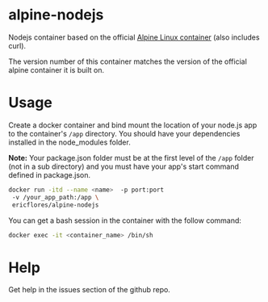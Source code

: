 # alpine-nodejs
Nodejs container based on the official [Alpine Linux container](https://hub.docker.com/_/alpine/) (also includes curl).

The version number of this container matches the version of the official alpine container it is built on.

# Usage
Create a docker container and bind mount the location of your node.js app to the container's `/app` directory. You should have your dependencies installed in the  node_modules folder.

__Note:__ Your package.json folder must be at the first level of the `/app` folder (not in a sub directory) and you must have your app's start command defined in package.json.

```bash
docker run -itd --name <name>  -p port:port
 -v /your_app_path:/app \
 ericflores/alpine-nodejs
```

You can get a bash session in the container with the follow command:

```bash
docker exec -it <container_name> /bin/sh
```

# Help
Get help in the issues section of the github repo.